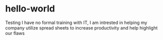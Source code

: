 # hello-world
Testing
I have no formal training with IT, I am intrested in helping my company utilize spread sheets to increase productivity and help highlight our flaws
